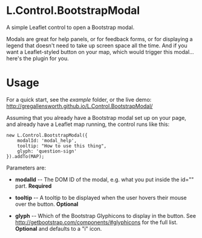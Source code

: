 # L.Control.BootstrapModal

A simple Leaflet control to open a Bootstrap modal.

Modals are great for help panels, or for feedback forms, or for displaying a legend that doesn't need to take up screen space all the time. And if you want a Leaflet-styled button on your map, which would trigger this modal... here's the plugin for you.

# Usage

For a quick start, see the *example* folder, or the live demo: http://gregallensworth.github.io/L.Control.BootstrapModal/

Assuming that you already have a Bootstrap modal set up on your page, and already have a Leaflet map running, the control runs like this:

```
new L.Control.BootstrapModal({
    modalId: 'modal_help',
    tooltip: "How to use this thing",
    glyph: 'question-sign'
}).addTo(MAP);
```

Parameters are:

* **modalId** -- The DOM ID of the modal, e.g. what you put inside the id="" part. **Required**

* **tooltip** -- A tooltip to be displayed when the user hovers their mouse over the button. **Optional**

* **glyph** -- Which of the Bootstrap Glyphicons to display in the button. See http://getbootstrap.com/components/#glyphicons for the full list. **Optional** and defaults to a "i" icon.

